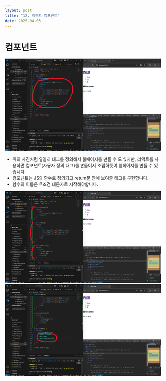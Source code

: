 ```yaml
---
layout: post
title: "12. 리액트 컴포넌트"
date: 2025-04-05
---
```


# 컴포넌트

<div style="text-align: center;">
	<img src="/사진들/리액트/컴포넌트 전.png" alt="alt text" />
</div>

- 위의 사진처럼 일일히 태그를 정의해서 웹페이지를 만들 수 도 있지만, 리액트를 사용하면 컴포넌트(사용자 정의 태그)를 만들어서 조립하듯이 웹페이지를 만들 수 있습니다.
- 컴포넌트는 JS의 함수로 정의되고 return문 안에 보여줄 태그를 구현합니다.
- 함수의 이름은 무조건 대문자로 시작해야합니다.

<div style="text-align: center;">
	<img src="/사진들/리액트/컴포넌트 정의.png" alt="alt text" />
</div

<br>

<div style="text-align: center;">
	<img src="/사진들/리액트/컴포넌트 후.png" alt="alt text" />
</div>

<br>
